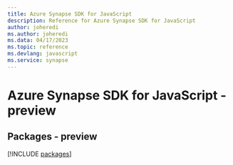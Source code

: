 ```yaml
---
title: Azure Synapse SDK for JavaScript
description: Reference for Azure Synapse SDK for JavaScript
author: joheredi
ms.author: joheredi
ms.data: 04/17/2023
ms.topic: reference
ms.devlang: javascript
ms.service: synapse
---
```

# Azure Synapse SDK for JavaScript - preview
## Packages - preview
[!INCLUDE [packages](synapse-index.md)]